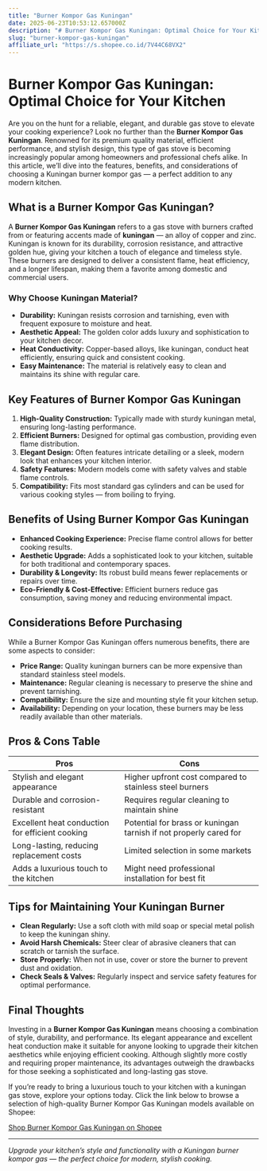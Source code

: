```yaml
---
title: "Burner Kompor Gas Kuningan"
date: 2025-06-23T10:53:12.657000Z
description: "# Burner Kompor Gas Kuningan: Optimal Choice for Your Kitchen..."
slug: "burner-kompor-gas-kuningan"
affiliate_url: "https://s.shopee.co.id/7V44C68VX2"
---
```

# Burner Kompor Gas Kuningan: Optimal Choice for Your Kitchen

Are you on the hunt for a reliable, elegant, and durable gas stove to elevate your cooking experience? Look no further than the **Burner Kompor Gas Kuningan**. Renowned for its premium quality material, efficient performance, and stylish design, this type of gas stove is becoming increasingly popular among homeowners and professional chefs alike. In this article, we’ll dive into the features, benefits, and considerations of choosing a Kuningan burner kompor gas — a perfect addition to any modern kitchen.

## What is a Burner Kompor Gas Kuningan?

A **Burner Kompor Gas Kuningan** refers to a gas stove with burners crafted from or featuring accents made of **kuningan** — an alloy of copper and zinc. Kuningan is known for its durability, corrosion resistance, and attractive golden hue, giving your kitchen a touch of elegance and timeless style. These burners are designed to deliver a consistent flame, heat efficiency, and a longer lifespan, making them a favorite among domestic and commercial users.

### Why Choose Kuningan Material?

- **Durability:** Kuningan resists corrosion and tarnishing, even with frequent exposure to moisture and heat.
- **Aesthetic Appeal:** The golden color adds luxury and sophistication to your kitchen decor.
- **Heat Conductivity:** Copper-based alloys, like kuningan, conduct heat efficiently, ensuring quick and consistent cooking.
- **Easy Maintenance:** The material is relatively easy to clean and maintains its shine with regular care.

## Key Features of Burner Kompor Gas Kuningan

1. **High-Quality Construction:** Typically made with sturdy kuningan metal, ensuring long-lasting performance.
2. **Efficient Burners:** Designed for optimal gas combustion, providing even flame distribution.
3. **Elegant Design:** Often features intricate detailing or a sleek, modern look that enhances your kitchen interior.
4. **Safety Features:** Modern models come with safety valves and stable flame controls.
5. **Compatibility:** Fits most standard gas cylinders and can be used for various cooking styles — from boiling to frying.

## Benefits of Using Burner Kompor Gas Kuningan

- **Enhanced Cooking Experience:** Precise flame control allows for better cooking results.
- **Aesthetic Upgrade:** Adds a sophisticated look to your kitchen, suitable for both traditional and contemporary spaces.
- **Durability & Longevity:** Its robust build means fewer replacements or repairs over time.
- **Eco-Friendly & Cost-Effective:** Efficient burners reduce gas consumption, saving money and reducing environmental impact.

## Considerations Before Purchasing

While a Burner Kompor Gas Kuningan offers numerous benefits, there are some aspects to consider:

- **Price Range:** Quality kuningan burners can be more expensive than standard stainless steel models.
- **Maintenance:** Regular cleaning is necessary to preserve the shine and prevent tarnishing.
- **Compatibility:** Ensure the size and mounting style fit your kitchen setup.
- **Availability:** Depending on your location, these burners may be less readily available than other materials.

## Pros & Cons Table

| **Pros** | **Cons** |
|------------|------------|
| Stylish and elegant appearance | Higher upfront cost compared to stainless steel burners |
| Durable and corrosion-resistant | Requires regular cleaning to maintain shine |
| Excellent heat conduction for efficient cooking | Potential for brass or kuningan tarnish if not properly cared for |
| Long-lasting, reducing replacement costs | Limited selection in some markets |
| Adds a luxurious touch to the kitchen | Might need professional installation for best fit |

## Tips for Maintaining Your Kuningan Burner

- **Clean Regularly:** Use a soft cloth with mild soap or special metal polish to keep the kuningan shiny.
- **Avoid Harsh Chemicals:** Steer clear of abrasive cleaners that can scratch or tarnish the surface.
- **Store Properly:** When not in use, cover or store the burner to prevent dust and oxidation.
- **Check Seals & Valves:** Regularly inspect and service safety features for optimal performance.

## Final Thoughts

Investing in a **Burner Kompor Gas Kuningan** means choosing a combination of style, durability, and performance. Its elegant appearance and excellent heat conduction make it suitable for anyone looking to upgrade their kitchen aesthetics while enjoying efficient cooking. Although slightly more costly and requiring proper maintenance, its advantages outweigh the drawbacks for those seeking a sophisticated and long-lasting gas stove.

If you’re ready to bring a luxurious touch to your kitchen with a kuningan gas stove, explore your options today. Click the link below to browse a selection of high-quality Burner Kompor Gas Kuningan models available on Shopee:

[Shop Burner Kompor Gas Kuningan on Shopee](https://s.shopee.co.id/7V44C68VX2)

---

*Upgrade your kitchen’s style and functionality with a Kuningan burner kompor gas — the perfect choice for modern, stylish cooking.*